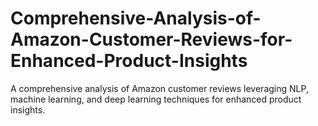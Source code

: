 # Comprehensive-Analysis-of-Amazon-Customer-Reviews-for-Enhanced-Product-Insights
A comprehensive analysis of Amazon customer reviews leveraging NLP, machine learning, and deep learning techniques for enhanced product insights.
